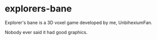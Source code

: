 # explorers-bane
Explorer's bane is a 3D voxel game developed by me, UnbihexiumFan.

Nobody ever said it had good graphics.
